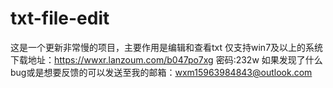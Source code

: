 # txt-file-edit
这是一个更新非常慢的项目，主要作用是编辑和查看txt
仅支持win7及以上的系统
下载地址：https://wwxr.lanzoum.com/b047po7xg
密码:232w
如果发现了什么bug或是想要反馈的可以发送至我的邮箱：wxm15963984843@outlook.com
